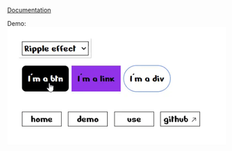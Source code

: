 [Documentation](https://unixnexo.github.io/pinterest-design/)

Demo:
![Demo](./public/Recording2024-08-30180503-ezgif.com-video-to-gif-converter.gif)